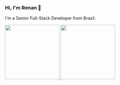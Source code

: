 ### Hi, I'm Renan 👋

I'm a Senior Full-Stack Developer from Brazil.

<div>
  <a href="https://github.com/renanwillian/">
  <img height="180em" src="https://github-readme-stats.vercel.app/api?username=renanwillian&theme=dark" />
  <img height="180em" src="https://github-readme-stats.vercel.app/api/top-langs/?username=renanwillian&hide=html&layout=compact&theme=dark&show_icons=true" />
</div>

<!--
**renanwillian/renanwillian** is a ✨ _special_ ✨ repository because its `README.md` (this file) appears on your GitHub profile.

Here are some ideas to get you started:

- 🔭 I’m currently working on ...
- 🌱 I’m currently learning ...
- 👯 I’m looking to collaborate on ...
- 🤔 I’m looking for help with ...
- 💬 Ask me about ...
- 📫 How to reach me: ...
- 😄 Pronouns: ...
- ⚡ Fun fact: ...
-->
